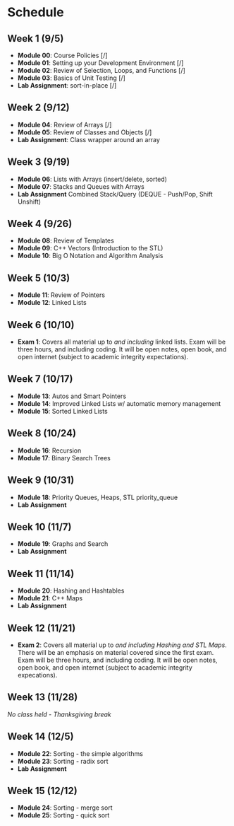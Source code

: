 

# Schedule

## Week 1 (9/5)
- **Module 00**:  Course Policies                               [/]
- **Module 01**:  Setting up your Development Environment       [/]
- **Module 02**:  Review of Selection, Loops, and Functions     [/]
- **Module 03**:  Basics of Unit Testing                        [/]
- **Lab Assignment**:  sort-in-place                            [/]

## Week 2 (9/12)
- **Module 04**:  Review of Arrays                              [/]
- **Module 05**:  Review of Classes and Objects                 [/]
- **Lab Assignment**:  Class wrapper around an array

## Week 3 (9/19)
- **Module 06**:  Lists with Arrays (insert/delete, sorted)
- **Module 07**:  Stacks and Queues with Arrays
- **Lab Assignment**  Combined Stack/Query (DEQUE - Push/Pop, Shift Unshift)

## Week 4 (9/26)
- **Module 08**:  Review of Templates
- **Module 09**:  C++ Vectors (Introduction to the STL)
- **Module 10**:  Big O Notation and Algorithm Analysis

## Week 5 (10/3)
- **Module 11**:  Review of Pointers
- **Module 12**:  Linked Lists

## Week 6 (10/10)
- **Exam 1**:  Covers all material up to *and including* linked lists.  Exam will be three hours, and including coding.  It will be open notes, open book, and open internet (subject to academic integrity expectations).

## Week 7 (10/17)
- **Module 13**:  Autos and Smart Pointers
- **Module 14**:  Improved Linked Lists w/ automatic memory management
- **Module 15**:  Sorted Linked Lists

## Week 8 (10/24)
- **Module 16**:  Recursion
- **Module 17**:  Binary Search Trees

## Week 9 (10/31)
- **Module 18**:  Priority Queues, Heaps, STL priority_queue
- **Lab Assignment**

## Week 10 (11/7)
- **Module 19**:  Graphs and Search
- **Lab Assignment**

## Week 11 (11/14)
- **Module 20**:  Hashing and Hashtables
- **Module 21**:  C++ Maps
- **Lab Assignment**

## Week 12 (11/21)
- **Exam 2**:  Covers all material up to *and including Hashing and STL Maps*.  There will be an emphasis on material covered since the first exam.  Exam will be three hours, and including coding.  It will be open notes, open book, and open internet (subject to academic integrity expecations).

## Week 13 (11/28)
*No class held - Thanksgiving break*

## Week 14 (12/5)
- **Module 22**:  Sorting - the simple algorithms
- **Module 23**:  Sorting - radix sort
- **Lab Assignment**

## Week 15 (12/12)
- **Module 24**:  Sorting - merge sort
- **Module 25**:  Sorting - quick sort